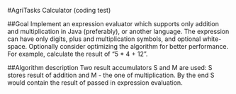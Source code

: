 #AgriTasks Calculator (coding test)


##Goal
Implement an expression evaluator which supports only addition and multiplication in Java (preferably), or another language.
The expression can have only digits, plus and multiplication symbols, and optional white-space.
Optionally consider optimizing the algorithm for better performance.
For example, calculate the result of “5 * 4 + 12”.

##Algorithm description
Two result accumulators S and M are used: S stores result of addition and M - the one of multiplication. By the end S would contain the result of passed in expression evaluation.